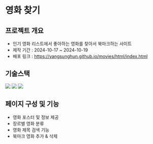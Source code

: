 # 영화 찾기

## 프로젝트 개요
- 인기 영화 리스트에서 좋아하는 영화를 찾아서 북마크하는 사이트
- 제작 기간 : 2024-10-17 ~ 2024-10-19
- 배포 링크 : https://yangsunghun.github.io/movies/html/index.html


## 기술스택
<img src="https://img.shields.io/badge/html5-E34F26?style=for-the-badge&logo=html5&logoColor=white"> <img src="https://img.shields.io/badge/css-1572B6?style=for-the-badge&logo=css3&logoColor=white"> <img src="https://img.shields.io/badge/javascript-F7DF1E?style=for-the-badge&logo=javascript&logoColor=black"> 

## 페이지 구성 및 기능
- 영화 포스터 및 정보 제공
- 장르별 영화 분류
- 영화 제목 검색 기능
- 북마크 영화 추가 & 삭제
